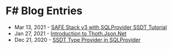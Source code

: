 # F# Blog Entries

* Mar 13, 2021 - [SAFE Stack v3 with SQLProvider SSDT Tutorial](https://jordanmarr.github.io/fsharp/safe-stack-ssdt-starter)
* Jan 27, 2021 - [Introduction to Thoth.Json.Net](https://jordanmarr.github.io/fsharp/thoth-json-net-intro)
* Dec 21, 2020 - [SSDT Type Provider in SQLProvider](https://jordanmarr.github.io/fsharp/ssdt-type-provider)
